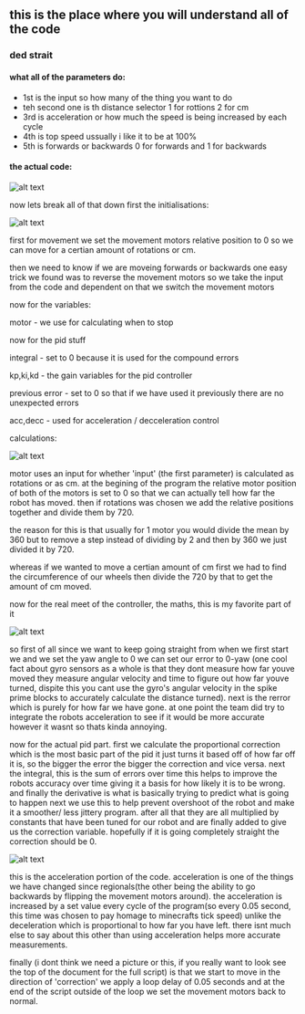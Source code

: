 ## this is the place where you will understand all of the code
### ded strait
#### what all of the parameters do:
 - 1st   is the input so how many of the thing you want to do
 - teh second one is th distance selector 1 for rottions 2 for cm
 - 3rd is acceleration or how much the speed is being increased by each cycle
 - 4th is top speed ussually i like it to be at 100%
 - 5th is forwards or backwards 0 for forwards and 1 for backwards
#### the actual code:
![alt text](https://github.com/nusp09/kscs_fll/blob/main/2024-2025-submergerd/pictures/ded_strait_v2_full.png)

now lets break all of that down
first the initialisations:

![alt text](https://github.com/nusp09/kscs_fll/blob/main/2024-2025-submergerd/pictures/ded_strait_initialisation.png)

first for movement we set the movement motors relative position to 0 so we can move for a certian amount of 
rotations or cm.

then we need to know if we are moveing forwards or backwards one easy trick we found was to reverse the movement motors
so we take the input from the code and dependent on that we switch the movement motors

now for the variables:

motor - we use for calculating when to stop

now for the pid stuff

integral - set to 0 because it is used for the compound errors

kp,ki,kd - the gain variables for the pid controller

previous error - set to 0 so that if we have used it previously there are no unexpected errors

acc,decc - used for acceleration / decceleration control

calculations:


![alt text](https://github.com/nusp09/kscs_fll/blob/main/2024-2025-submergerd/pictures/motor.png)


motor uses an input for whether 'input' (the first parameter) is calculated as rotations or as cm. at the begining of the program the relative motor position of both of the motors is set to 0 so that we can actually tell how far the robot has moved. then if rotations was chosen we add the relative positions together and divide them by 720.

the reason for this is that usually for 1 motor you would divide the mean by 360 but to remove a step instead of dividing by 2 and then by 360 we just divided it by 720.

whereas if we wanted to move a certian amount of cm first we had to find the circumference of our wheels then divide the 720 by that to get the amount of cm moved.

now for the real meet of the controller, the maths, this is my favorite part of it


![alt text](https://github.com/nusp09/kscs_fll/blob/main/2024-2025-submergerd/pictures/calcs.png)


so first of all since we want to keep going straight from when we first start we and we set the yaw angle to 0 we can set our error to 0-yaw (one cool fact about gyro sensors as a whole is that they dont measure how far youve moved they measure angular velocity and time to figure out how far youve turned, dispite this you cant use the gyro's angular velocity in the spike prime blocks to accurately calculate the distance turned). next is the rerror which is purely for how far we have gone. at one point the team did try to integrate the robots acceleration to see if it would be more accurate however it wasnt so thats kinda annoying.

now for the actual pid part. first we calculate the proportional correction which is the most basic part of the pid it just turns it based off of how far off it is, so the bigger the error the bigger the correction and vice versa. next the integral, this is the sum of errors over time this helps to improve the robots accuracy over time giving it a basis for how likely it is to be wrong. and finally the derivative is what is basically trying to predict what is going to happen next we use this to help prevent overshoot of the robot and make it a smoother/ less jittery program. after all that they are all multiplied by constants that have been tuned for our robot and are finally added to give us the correction variable. hopefully if it is going completely straight the correction should be 0.


![alt text](https://github.com/nusp09/kscs_fll/blob/nusp09_docs_edits/2024-2025-submergerd/pictures/acceleration.png)


this is the acceleration portion of the code. acceleration is one of the things we have changed since regionals(the other being the ability to go backwards by flipping the movement motors around). the acceleration is increased by a set value every cycle of the program(so every 0.05 second, this time was chosen to pay homage to minecrafts tick speed) unlike the deceleration which is proportional to how far you have left. there isnt much else to say about this other than using acceleration helps more accurate measurements.

finally (i dont think we need a picture or this, if you really want to look see the top of the document for the full script) is that we start to move in the direction of 'correction' we apply a loop delay of 0.05 seconds and at the end of the script outside of the loop we set the movement motors back to normal.

